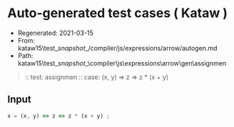 # Auto-generated test cases ( Kataw )
- Regenerated: 2021-03-15
- From: kataw15\test\__snapshot__/compiler/js/expressions/arrow/autogen.md
- Path: kataw15\test\__snapshot__\compiler\js\expressions\arrow\gen\assignmen
> :: test: assignmen
> :: case: (x, y) => z => z * (x + y)
## Input

`````js
x = (x, y) => z => z * (x + y) ;
`````
